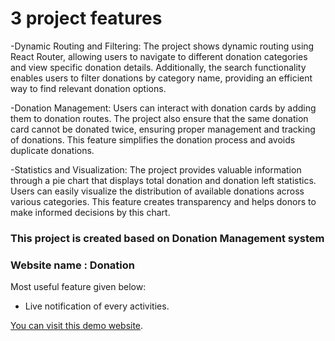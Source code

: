 # 3 project features

-Dynamic Routing and Filtering: 
The project shows dynamic routing using React Router, allowing users to navigate to different donation categories and view specific donation details. Additionally, the search functionality enables users to filter donations by category name, providing an efficient way to find relevant donation options.

-Donation Management: 
Users can interact with donation cards by adding them to donation routes. The project also ensure that the same donation card cannot be donated twice, ensuring proper management and tracking of donations. This feature simplifies the donation process and avoids duplicate donations.

-Statistics and Visualization: 
The project provides valuable information through a pie chart that displays total donation and donation left statistics. Users can easily visualize the distribution of available donations across various categories. This feature creates transparency and helps donors to make informed decisions by this chart.


<h3> This project is created based on Donation Management system</h3>

<h3> Website name : Donation</h3>

Most useful feature given below:

- Live notification of every activities. 

[You can visit this demo website](http://b8ass8.donationsystem.surge.sh/).

